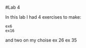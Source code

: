 #Lab 4

  In this lab I had 4 exercises to make:
    
    ex6 
    ex16
   
   and two on my choise
    ex 26 
    ex 35

